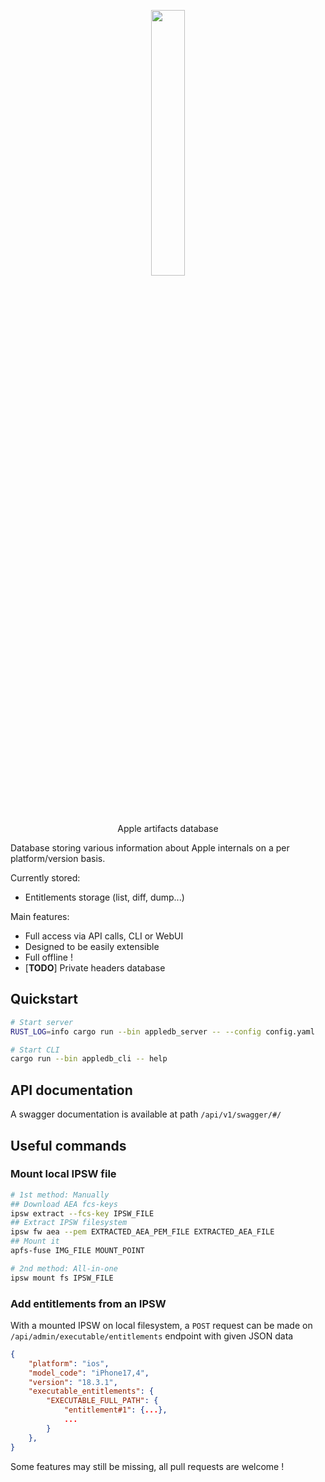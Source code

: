<p align="center" style="text-align: center">
  <img src="assets/logo.png" width="33%">
</p>

<p align="center">
    <p align="center">Apple artifacts database</p>
    <p align="center">
        <!-- <a href="https://crates.io/crates/appledb_rs">
            <img alt="crates.io" src="https://img.shields.io/crates/v/appledb_rs.svg"/>
        </a>
        <a href="https://github.com/cocool97/appledb_rs/actions">
            <img alt="ci status" src="https://github.com/cocool97/appledb_rs/actions/workflows/rust-build.yml/badge.svg"/>
        </a>
        <a href="https://deps.rs/repo/github/cocool97/appledb_rs">
            <img alt="dependency status" src="https://deps.rs/repo/github/cocool97/appledb_rs/status.svg"/>
        </a>
        <a href="https://opensource.org/licenses/MIT">
            <img alt="dependency status" src="https://img.shields.io/badge/License-MIT-yellow.svg"/>
        </a> -->
    </p>
</p>

Database storing various information about Apple internals on a per platform/version basis.

Currently stored:

- Entitlements storage (list, diff, dump...)

Main features:

- Full access via API calls, CLI or WebUI
- Designed to be easily extensible
- Full offline !
- [**TODO**] Private headers database

## Quickstart

```bash
# Start server
RUST_LOG=info cargo run --bin appledb_server -- --config config.yaml

# Start CLI
cargo run --bin appledb_cli -- help
```

## API documentation

A swagger documentation is available at path `/api/v1/swagger/#/`

## Useful commands

### Mount local IPSW file

```bash
# 1st method: Manually
## Download AEA fcs-keys
ipsw extract --fcs-key IPSW_FILE
## Extract IPSW filesystem
ipsw fw aea --pem EXTRACTED_AEA_PEM_FILE EXTRACTED_AEA_FILE
## Mount it
apfs-fuse IMG_FILE MOUNT_POINT

# 2nd method: All-in-one
ipsw mount fs IPSW_FILE
```

### Add entitlements from an IPSW

With a mounted IPSW on local filesystem, a `POST` request can be made on `/api/admin/executable/entitlements` endpoint with given JSON data

```json
{
    "platform": "ios",
    "model_code": "iPhone17,4",
    "version": "18.3.1",
    "executable_entitlements": {
        "EXECUTABLE_FULL_PATH": {
            "entitlement#1": {...},
            ...
        }
    },
}
```

Some features may still be missing, all pull requests are welcome !
